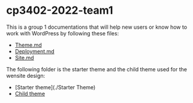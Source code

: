 # cp3402-2022-team1

This is a group 1 documentations that will help new users or know how to work with WordPress by following these files:

- [Theme.md](./Theme.md)
- [Deployment.md](./Deployment.md)
- [Site.md](./Site.md)

The following folder is the starter theme and the child theme used for the wensite design:

- [Starter theme](./Starter Theme)
- [Child theme](./Labyrinth-child-2.0.0)
